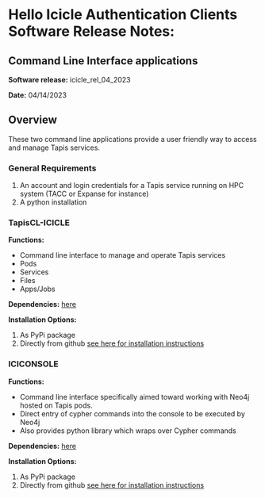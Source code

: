 # Hello Icicle Authentication Clients Software Release Notes:
## Command Line Interface applications 
**Software release:** icicle_rel_04_2023

**Date:** 04/14/2023

## Overview
These two command line applications provide a user friendly way to access and manage Tapis services. 

### General Requirements
1. An account and login credentials for a Tapis service running on HPC system (TACC or Expanse for instance)
2. A python installation

### TapisCL-ICICLE
**Functions:**
* Command line interface to manage and operate Tapis services
 * Pods
 * Services
 * Files
 * Apps/Jobs

**Dependencies:** [here](https://github.com/sdsc-hpc-training-org/hello_icicle_auth_clients/blob/main/icicle_rel_04_2023/CLI/TapisCL-ICICLE/requirements.txt)

**Installation Options:** 
1. As PyPi package
2. Directly from github
[see here for installation instructions](https://github.com/sdsc-hpc-training-org/hello_icicle_auth_clients/blob/main/icicle_rel_04_2023/CLI/TapisCL-ICICLE/README.md)

### ICICONSOLE
**Functions:**
* Command line interface specifically aimed toward working with Neo4j hosted on Tapis pods.
 * Direct entry of cypher commands into the console to be executed by Neo4j
 * Also provides python library which wraps over Cypher commands
 
**Dependencies:** [here](https://github.com/sdsc-hpc-training-org/hello_icicle_auth_clients/blob/main/icicle_rel_04_2023/CLI/ICICONSOLE/requirements.txt)

**Installation Options:** 
1. As PyPi package
2. Directly from github
[see here for installation instructions](https://github.com/sdsc-hpc-training-org/hello_icicle_auth_clients/blob/main/icicle_rel_04_2023/CLI/ICICONSOLE/README.md)
